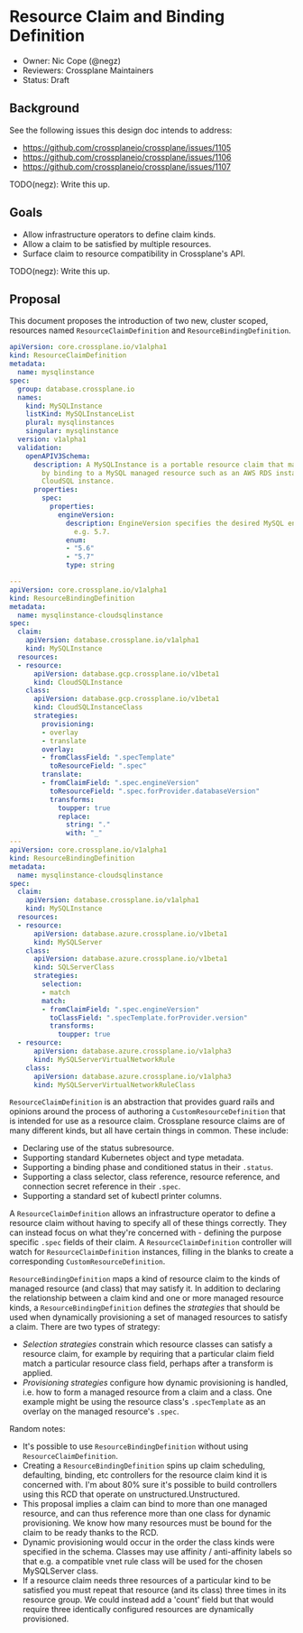 # Resource Claim and Binding Definition
* Owner: Nic Cope (@negz)
* Reviewers: Crossplane Maintainers
* Status: Draft

## Background

See the following issues this design doc intends to address:

* https://github.com/crossplaneio/crossplane/issues/1105
* https://github.com/crossplaneio/crossplane/issues/1106
* https://github.com/crossplaneio/crossplane/issues/1107

TODO(negz): Write this up.

## Goals

* Allow infrastructure operators to define claim kinds.
* Allow a claim to be satisfied by multiple resources.
* Surface claim to resource compatibility in Crossplane's API.

TODO(negz): Write this up.

## Proposal

This document proposes the introduction of two new, cluster scoped, resources
named `ResourceClaimDefinition` and `ResourceBindingDefinition`.

```yaml
apiVersion: core.crossplane.io/v1alpha1
kind: ResourceClaimDefinition
metadata:
  name: mysqlinstance
spec:
  group: database.crossplane.io
  names:
    kind: MySQLInstance
    listKind: MySQLInstanceList
    plural: mysqlinstances
    singular: mysqlinstance
  version: v1alpha1
  validation:
    openAPIV3Schema:
      description: A MySQLInstance is a portable resource claim that may be satisfied
        by binding to a MySQL managed resource such as an AWS RDS instance or a GCP
        CloudSQL instance.
      properties:
        spec:
          properties:
            engineVersion:
              description: EngineVersion specifies the desired MySQL engine version,
                e.g. 5.7.
              enum:
              - "5.6"
              - "5.7"
              type: string
```

```yaml
---
apiVersion: core.crossplane.io/v1alpha1
kind: ResourceBindingDefinition
metadata:
  name: mysqlinstance-cloudsqlinstance
spec:
  claim:
    apiVersion: database.crossplane.io/v1alpha1
    kind: MySQLInstance
  resources:
  - resource:
      apiVersion: database.gcp.crossplane.io/v1beta1
      kind: CloudSQLInstance
    class:
      apiVersion: database.gcp.crossplane.io/v1beta1
      kind: CloudSQLInstanceClass
      strategies:
        provisioning:
        - overlay
        - translate
        overlay:
        - fromClassField: ".specTemplate"
          toResourceField: ".spec"
        translate:
        - fromClaimField: ".spec.engineVersion"
          toResourceField: ".spec.forProvider.databaseVersion"
          transforms:
            toupper: true
            replace:
              string: "."
              with: "_"
---
apiVersion: core.crossplane.io/v1alpha1
kind: ResourceBindingDefinition
metadata:
  name: mysqlinstance-cloudsqlinstance
spec:
  claim:
    apiVersion: database.crossplane.io/v1alpha1
    kind: MySQLInstance
  resources:
  - resource:
      apiVersion: database.azure.crossplane.io/v1beta1
      kind: MySQLServer
    class:
      apiVersion: database.azure.crossplane.io/v1beta1
      kind: SQLServerClass
      strategies:
        selection:
        - match
        match:
        - fromClaimField: ".spec.engineVersion"
          toClassField: ".specTemplate.forProvider.version"
          transforms:
            toupper: true
  - resource:
      apiVersion: database.azure.crossplane.io/v1alpha3
      kind: MySQLServerVirtualNetworkRule
    class:
      apiVersion: database.azure.crossplane.io/v1alpha3
      kind: MySQLServerVirtualNetworkRuleClass
```

`ResourceClaimDefinition` is an abstraction that provides guard rails and
opinions around the process of authoring a `CustomResourceDefinition` that is
intended for use as a resource claim. Crossplane resource claims are of many
different kinds, but all have certain things in common. These include:

* Declaring use of the status subresource.
* Supporting standard Kubernetes object and type metadata.
* Supporting a binding phase and conditioned status in their `.status`.
* Supporting a class selector, class reference, resource reference, and
  connection secret reference in their `.spec`.
* Supporting a standard set of kubectl printer columns.

A `ResourceClaimDefinition` allows an infrastructure operator to define a
resource claim without having to specify all of these things correctly. They can
instead focus on what they're concerned with - defining the purpose specific
`.spec` fields of their claim. A `ResourceClaimDefinition` controller will watch
for `ResourceClaimDefinition` instances, filling in the blanks to create a
corresponding `CustomResourceDefinition`.

`ResourceBindingDefinition` maps a kind of resource claim to the kinds of
managed resource (and class) that may satisfy it. In addition to declaring the
relationship between a claim kind and one or more managed resource kinds, a
`ResourceBindingDefinition` defines the _strategies_ that should be used when
dynamically provisioning a set of managed resources to satisfy a claim. There
are two types of strategy:

* _Selection strategies_ constrain which resource classes can satisfy a
  resource claim, for example by requiring that a particular claim field match
  a particular resource class field, perhaps after a transform is applied.
* _Provisioning strategies_ configure how dynamic provisioning is handled, i.e.
  how to form a managed resource from a claim and a class. One example might be
  using the resource class's `.specTemplate` as an overlay on the managed
  resource's `.spec`.

Random notes:

* It's possible to use `ResourceBindingDefinition` without using
  `ResourceClaimDefinition`.
* Creating a `ResourceBindingDefinition` spins up claim scheduling, defaulting,
  binding, etc controllers for the resource claim kind it is concerned with. I'm
  about 80% sure it's possible to build controllers using this RCD that operate
  on unstructured.Unstructured.
* This proposal implies a claim can bind to more than one managed resource, and
  can thus reference more than one class for dynamic provisioning. We know how
  many resources must be bound for the claim to be ready thanks to the RCD.
* Dynamic provisioning would occur in the order the class kinds were specified
  in the schema. Classes may use affinity / anti-affinity labels so that e.g. a
  compatible vnet rule class will be used for the chosen MySQLServer class.
* If a resource claim needs three resources of a particular kind to be satisfied
  you must repeat that resource (and its class) three times in its resource
  group. We could instead add a 'count' field but that would require three
  identically configured resources are dynamically provisioned.